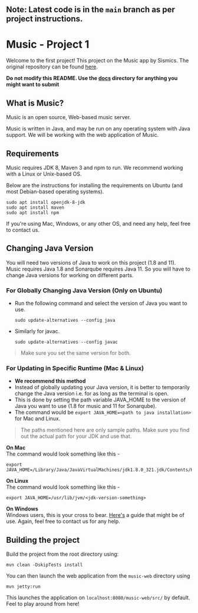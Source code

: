 ## Note: Latest code is in the `main` branch as per project instructions.

# Music - Project 1 

Welcome to the first project! This project on the Music app by Sismics. The original repository can be found [here](https://github.com/sismics/music). 

**Do not modify this README. Use the [docs](/docs/) directory for anything you might want to submit**

## What is Music?

Music is an open source, Web-based music server.

Music is written in Java, and may be run on any operating system with Java support. We will be working with the web application of Music. 

## Requirements 
Music requires JDK 8, Maven 3 and npm to run. We recommend working with a Linux or Unix-based OS. 

Below are the instructions for installing the requirements on Ubuntu (and most Debian-based operating systems). 

```
sudo apt install openjdk-8-jdk
sudo apt install maven
sudo apt install npm
```

If you're using Mac, Windows, or any other OS, and need any help, feel free to contact us. 

## Changing Java Version
You will need two versions of Java to work on this project (1.8 and 11). Music requires Java 1.8 and Sonarqube requires Java 11. So you will have to change Java versions for working on different parts.

### For Globally Changing Java Version (Only on Ubuntu) 
* Run the following command and select the version of Java you want to use.
  ```
  sudo update-alternatives --config java
  ```
* Similarly for javac.
  ```
  sudo update-alternatives --config javac
  ```
> Make sure you set the same version for both.  

### For Updating in Specific Runtime  (Mac & Linux)
* **We recommend this method**
* Instead of globally updating your Java version, it is better to temporarily change the Java version i.e. for as long as the terminal is open.
* This is done by setting the path variable JAVA_HOME to the version of Java you want to use (1.8 for music and 11 for Sonarqube).
* The command would be ```export JAVA_HOME=<path to java installation>``` for Mac and Linux.

> The paths mentioned here are only sample paths. Make sure you find out the actual path for your JDK and use that.


**On Mac**  
The command would look something like this - 
```
export JAVA_HOME=/Library/Java/JavaVirtualMachines/jdk1.8.0_321.jdk/Contents/Home/
```

**On Linux**  
The command would look something like this -  
```
export JAVA_HOME=/usr/lib/jvm/<jdk-version-something>
```


**On Windows**  
Windows users, this is your cross to bear. [Here's](https://confluence.atlassian.com/doc/setting-the-java_home-variable-in-windows-8895.html) a guide that might be of use. Again, feel free to contact us for any help.  
 

## Building the project  

Build the project from the root directory using:

```
mvn clean -DskipTests install  
```


You can then launch the web application from the ```music-web``` directory using  
```
mvn jetty:run
``` 

This launches the application on ```localhost:8080/music-web/src/``` by default. Feel to play around from here!   

